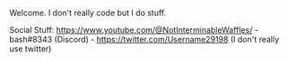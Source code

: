 Welcome. I don't really code but I do stuff.

Social Stuff: https://www.youtube.com/@NotInterminableWaffles/ - bash#8343 (Discord) - https://twitter.com/Username29198 (I don't really use twitter)
